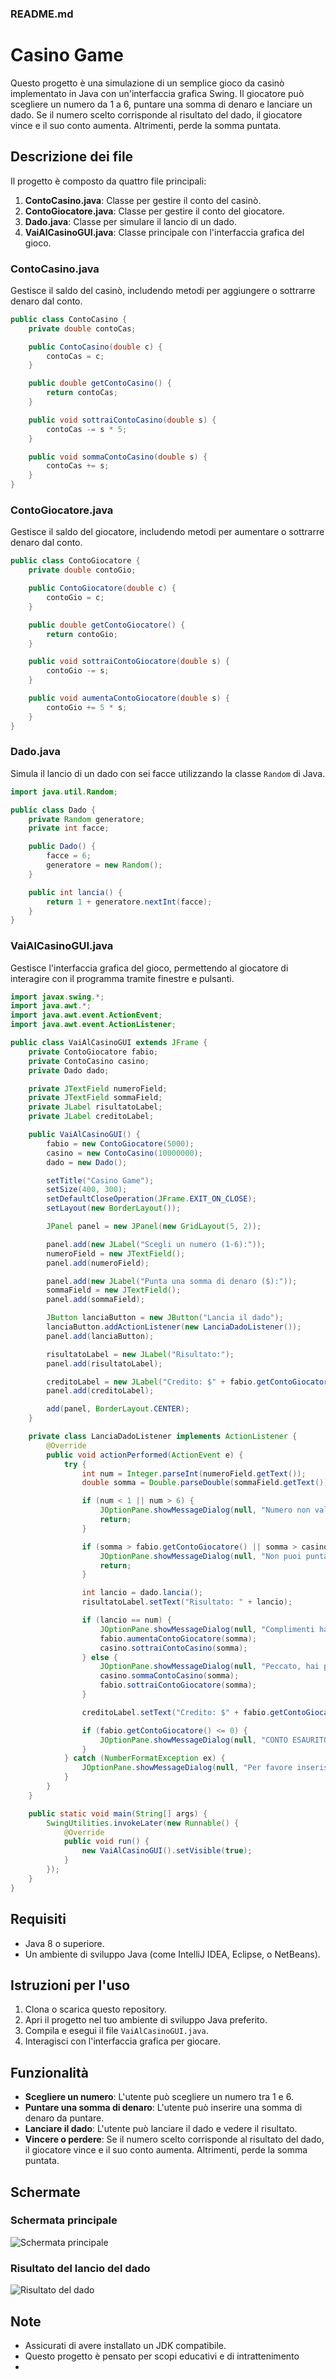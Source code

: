 ### README.md

# Casino Game

Questo progetto è una simulazione di un semplice gioco da casinò implementato in Java con un'interfaccia grafica Swing. Il giocatore può scegliere un numero da 1 a 6, puntare una somma di denaro e lanciare un dado. Se il numero scelto corrisponde al risultato del dado, il giocatore vince e il suo conto aumenta. Altrimenti, perde la somma puntata.

## Descrizione dei file

Il progetto è composto da quattro file principali:

1. **ContoCasino.java**: Classe per gestire il conto del casinò.
2. **ContoGiocatore.java**: Classe per gestire il conto del giocatore.
3. **Dado.java**: Classe per simulare il lancio di un dado.
4. **VaiAlCasinoGUI.java**: Classe principale con l'interfaccia grafica del gioco.

### ContoCasino.java

Gestisce il saldo del casinò, includendo metodi per aggiungere o sottrarre denaro dal conto.

```java
public class ContoCasino {
    private double contoCas;

    public ContoCasino(double c) {
        contoCas = c;
    }

    public double getContoCasino() {
        return contoCas;
    }

    public void sottraiContoCasino(double s) {
        contoCas -= s * 5;
    }

    public void sommaContoCasino(double s) {
        contoCas += s;
    }
}
```

### ContoGiocatore.java

Gestisce il saldo del giocatore, includendo metodi per aumentare o sottrarre denaro dal conto.

```java
public class ContoGiocatore {
    private double contoGio;

    public ContoGiocatore(double c) {
        contoGio = c;
    }

    public double getContoGiocatore() {
        return contoGio;
    }

    public void sottraiContoGiocatore(double s) {
        contoGio -= s;
    }

    public void aumentaContoGiocatore(double s) {
        contoGio += 5 * s;
    }
}
```

### Dado.java

Simula il lancio di un dado con sei facce utilizzando la classe `Random` di Java.

```java
import java.util.Random;

public class Dado {
    private Random generatore;
    private int facce;

    public Dado() {
        facce = 6;
        generatore = new Random();
    }

    public int lancia() {
        return 1 + generatore.nextInt(facce);
    }
}
```

### VaiAlCasinoGUI.java

Gestisce l'interfaccia grafica del gioco, permettendo al giocatore di interagire con il programma tramite finestre e pulsanti.

```java
import javax.swing.*;
import java.awt.*;
import java.awt.event.ActionEvent;
import java.awt.event.ActionListener;

public class VaiAlCasinoGUI extends JFrame {
    private ContoGiocatore fabio;
    private ContoCasino casino;
    private Dado dado;

    private JTextField numeroField;
    private JTextField sommaField;
    private JLabel risultatoLabel;
    private JLabel creditoLabel;

    public VaiAlCasinoGUI() {
        fabio = new ContoGiocatore(5000);
        casino = new ContoCasino(10000000);
        dado = new Dado();

        setTitle("Casino Game");
        setSize(400, 300);
        setDefaultCloseOperation(JFrame.EXIT_ON_CLOSE);
        setLayout(new BorderLayout());

        JPanel panel = new JPanel(new GridLayout(5, 2));

        panel.add(new JLabel("Scegli un numero (1-6):"));
        numeroField = new JTextField();
        panel.add(numeroField);

        panel.add(new JLabel("Punta una somma di denaro ($):"));
        sommaField = new JTextField();
        panel.add(sommaField);

        JButton lanciaButton = new JButton("Lancia il dado");
        lanciaButton.addActionListener(new LanciaDadoListener());
        panel.add(lanciaButton);

        risultatoLabel = new JLabel("Risultato:");
        panel.add(risultatoLabel);

        creditoLabel = new JLabel("Credito: $" + fabio.getContoGiocatore());
        panel.add(creditoLabel);

        add(panel, BorderLayout.CENTER);
    }

    private class LanciaDadoListener implements ActionListener {
        @Override
        public void actionPerformed(ActionEvent e) {
            try {
                int num = Integer.parseInt(numeroField.getText());
                double somma = Double.parseDouble(sommaField.getText());

                if (num < 1 || num > 6) {
                    JOptionPane.showMessageDialog(null, "Numero non valido. Scegli un numero da 1 a 6.");
                    return;
                }

                if (somma > fabio.getContoGiocatore() || somma > casino.getContoCasino() / 5) {
                    JOptionPane.showMessageDialog(null, "Non puoi puntare quella somma.");
                    return;
                }

                int lancio = dado.lancia();
                risultatoLabel.setText("Risultato: " + lancio);

                if (lancio == num) {
                    JOptionPane.showMessageDialog(null, "Complimenti hai vinto!");
                    fabio.aumentaContoGiocatore(somma);
                    casino.sottraiContoCasino(somma);
                } else {
                    JOptionPane.showMessageDialog(null, "Peccato, hai perso.");
                    casino.sommaContoCasino(somma);
                    fabio.sottraiContoGiocatore(somma);
                }

                creditoLabel.setText("Credito: $" + fabio.getContoGiocatore());

                if (fabio.getContoGiocatore() <= 0) {
                    JOptionPane.showMessageDialog(null, "CONTO ESAURITO");
                }
            } catch (NumberFormatException ex) {
                JOptionPane.showMessageDialog(null, "Per favore inserisci valori validi.");
            }
        }
    }

    public static void main(String[] args) {
        SwingUtilities.invokeLater(new Runnable() {
            @Override
            public void run() {
                new VaiAlCasinoGUI().setVisible(true);
            }
        });
    }
}
```

## Requisiti

- Java 8 o superiore.
- Un ambiente di sviluppo Java (come IntelliJ IDEA, Eclipse, o NetBeans).

## Istruzioni per l'uso

1. Clona o scarica questo repository.
2. Apri il progetto nel tuo ambiente di sviluppo Java preferito.
3. Compila e esegui il file `VaiAlCasinoGUI.java`.
4. Interagisci con l'interfaccia grafica per giocare.

## Funzionalità

- **Scegliere un numero**: L'utente può scegliere un numero tra 1 e 6.
- **Puntare una somma di denaro**: L'utente può inserire una somma di denaro da puntare.
- **Lanciare il dado**: L'utente può lanciare il dado e vedere il risultato.
- **Vincere o perdere**: Se il numero scelto corrisponde al risultato del dado, il giocatore vince e il suo conto aumenta. Altrimenti, perde la somma puntata.

## Schermate

### Schermata principale
![Schermata principale](screenshot_main.png)

### Risultato del lancio del dado
![Risultato del dado](screenshot_result.png)

## Note

- Assicurati di avere installato un JDK compatibile.
- Questo progetto è pensato per scopi educativi e di intrattenimento
- 
